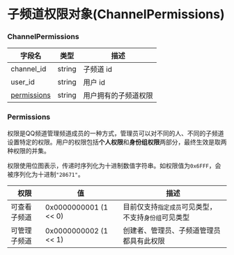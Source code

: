 # 子频道权限对象(ChannelPermissions)

### ChannelPermissions

| 字段名 | 类型 | 描述 |
| --- | --- | --- |
| channel_id | string | 子频道 id |
| user_id | string | 用户 id |
| [permissions](#permissions) | string | 用户拥有的子频道权限 |

### Permissions

权限是QQ频道管理频道成员的一种方式，管理员可以对不同的人、不同的子频道设置特定的权限。用户的权限包括**个人权限**和**身份组权限**两部分，最终生效是取两种权限的并集。

权限使用位图表示，传递时序列化为十进制数值字符串。如权限值为`0x6FFF`，会被序列化为十进制`"28671"`。

| 权限 | 值 | 描述 |
| --- | --- | --- |
| 可查看子频道 | 0x0000000001 (1 << 0) | 目前仅支持`指定成员`可见类型，不支持`身份组`可见类型 |
| 可管理子频道 | 0x0000000002 (1 << 1) | 创建者、管理员、子频道管理员都具有此权限 |
